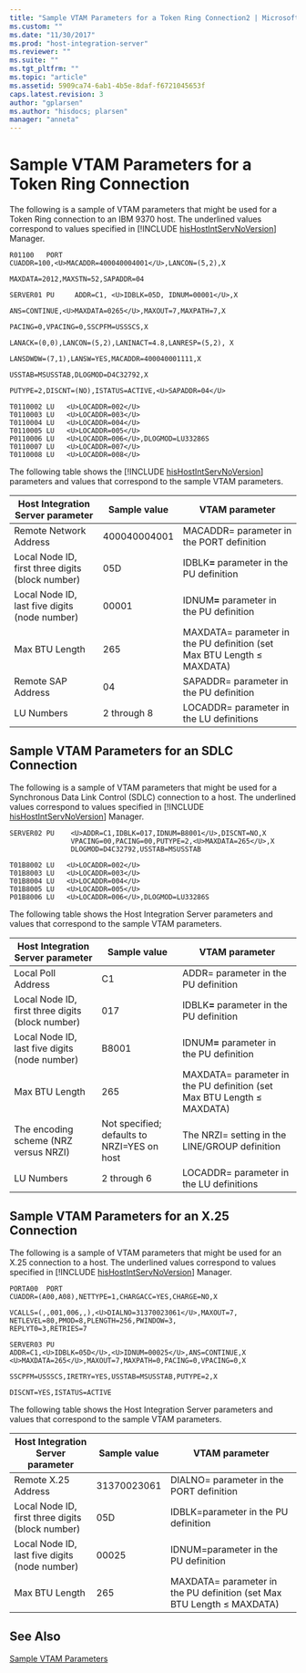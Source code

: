 ```yaml
---
title: "Sample VTAM Parameters for a Token Ring Connection2 | Microsoft Docs"
ms.custom: ""
ms.date: "11/30/2017"
ms.prod: "host-integration-server"
ms.reviewer: ""
ms.suite: ""
ms.tgt_pltfrm: ""
ms.topic: "article"
ms.assetid: 5909ca74-6ab1-4b5e-8daf-f6721045653f
caps.latest.revision: 3
author: "gplarsen"
ms.author: "hisdocs; plarsen"
manager: "anneta"
---
```

# Sample VTAM Parameters for a Token Ring Connection
The following is a sample of VTAM parameters that might be used for a Token Ring connection to an IBM 9370 host. The underlined values correspond to values specified in [!INCLUDE [hisHostIntServNoVersion](../includes/hishostintservnoversion-md.md)] Manager.  

```  
R01100   PORT  
CUADDR=100,<U>MACADDR=400040004001</U>,LANCON=(5,2),X  

MAXDATA=2012,MAXSTN=52,SAPADDR=04  

SERVER01 PU     ADDR=C1, <U>IDBLK=05D, IDNUM=00001</U>,X  

ANS=CONTINUE,<U>MAXDATA=0265</U>,MAXOUT=7,MAXPATH=7,X  

PACING=0,VPACING=0,SSCPFM=USSSCS,X  

LANACK=(0,0),LANCON=(5,2),LANINACT=4.8,LANRESP=(5,2), X  

LANSDWDW=(7,1),LANSW=YES,MACADDR=400040001111,X  

USSTAB=MSUSSTAB,DLOGMOD=D4C32792,X  

PUTYPE=2,DISCNT=(NO),ISTATUS=ACTIVE,<U>SAPADDR=04</U>  

T0110002 LU   <U>LOCADDR=002</U>  
T0110003 LU   <U>LOCADDR=003</U>  
T0110004 LU   <U>LOCADDR=004</U>  
T0110005 LU   <U>LOCADDR=005</U>  
P0110006 LU   <U>LOCADDR=006</U>,DLOGMOD=LU33286S  
T0110007 LU   <U>LOCADDR=007</U>  
T0110008 LU   <U>LOCADDR=008</U>  

```  

 The following table shows the [!INCLUDE [hisHostIntServNoVersion](../includes/hishostintservnoversion-md.md)] parameters and values that correspond to the sample VTAM parameters.  


|        Host Integration Server parameter         | Sample value |                             VTAM parameter                             |
|--------------------------------------------------|--------------|------------------------------------------------------------------------|
|              Remote Network Address              | 400040004001 |               MACADDR= parameter in the PORT definition                |
| Local Node ID, first three digits (block number) |     05D      |         IDBLK<strong>=</strong> parameter in the PU definition         |
|  Local Node ID, last five digits (node number)   |    00001     |         IDNUM<strong>=</strong> parameter in the PU definition         |
|                  Max BTU Length                  |     265      | MAXDATA= parameter in the PU definition (set Max BTU Length ≤ MAXDATA) |
|                Remote SAP Address                |      04      |                SAPADDR= parameter in the PU definition                 |
|                    LU Numbers                    | 2 through 8  |                LOCADDR= parameter in the LU definitions                |

## Sample VTAM Parameters for an SDLC Connection  
 The following is a sample of VTAM parameters that might be used for a Synchronous Data Link Control (SDLC) connection to a host. The underlined values correspond to values specified in [!INCLUDE [hisHostIntServNoVersion](../includes/hishostintservnoversion-md.md)] Manager.  

```  
SERVER02 PU    <U>ADDR=C1,IDBLK=017,IDNUM=B8001</U>,DISCNT=NO,X  
               VPACING=00,PACING=00,PUTYPE=2,<U>MAXDATA=265</U>,X  
               DLOGMOD=D4C32792,USSTAB=MSUSSTAB  

T01B8002 LU   <U>LOCADDR=002</U>  
T01B8003 LU   <U>LOCADDR=003</U>  
T01B8004 LU   <U>LOCADDR=004</U>  
T01B8005 LU   <U>LOCADDR=005</U>  
P01B8006 LU   <U>LOCADDR=006</U>,DLOGMOD=LU33286S  

```  

 The following table shows the Host Integration Server parameters and values that correspond to the sample VTAM parameters.  


|        Host Integration Server parameter         |                Sample value                 |                             VTAM parameter                             |
|--------------------------------------------------|---------------------------------------------|------------------------------------------------------------------------|
|                Local Poll Address                |                     C1                      |                  ADDR= parameter in the PU definition                  |
| Local Node ID, first three digits (block number) |                     017                     |         IDBLK<strong>=</strong> parameter in the PU definition         |
|  Local Node ID, last five digits (node number)   |                    B8001                    |         IDNUM<strong>=</strong> parameter in the PU definition         |
|                  Max BTU Length                  |                     265                     | MAXDATA= parameter in the PU definition (set Max BTU Length ≤ MAXDATA) |
|      The encoding scheme (NRZ versus NRZI)       | Not specified; defaults to NRZI=YES on host |             The NRZI= setting in the LINE/GROUP definition             |
|                    LU Numbers                    |                 2 through 6                 |                LOCADDR= parameter in the LU definitions                |

## Sample VTAM Parameters for an X.25 Connection  
 The following is a sample of VTAM parameters that might be used for an X.25 connection to a host. The underlined values correspond to values specified in [!INCLUDE [hisHostIntServNoVersion](../includes/hishostintservnoversion-md.md)] Manager.  

```  
PORTA00  PORT  
CUADDR=(A00,A08),NETTYPE=1,CHARGACC=YES,CHARGE=NO,X  

VCALLS=(,,001,006,,),<U>DIALNO=31370023061</U>,MAXOUT=7,  
NETLEVEL=80,PMOD=8,PLENGTH=256,PWINDOW=3,  
REPLYT0=3,RETRIES=7  

SERVER03 PU  
ADDR=C1,<U>IDBLK=05D</U>,<U>IDNUM=00025</U>,ANS=CONTINUE,X  
<U>MAXDATA=265</U>,MAXOUT=7,MAXPATH=0,PACING=0,VPACING=0,X  

SSCPFM=USSSCS,IRETRY=YES,USSTAB=MSUSSTAB,PUTYPE=2,X  

DISCNT=YES,ISTATUS=ACTIVE  

```  

 The following table shows the Host Integration Server parameters and values that correspond to the sample VTAM parameters.  

|Host Integration Server parameter|Sample value|VTAM parameter|  
|---------------------------------------|------------------|--------------------|  
|Remote X.25 Address|31370023061|DIALNO= parameter in the PORT definition|  
|Local Node ID, first three digits (block number)|05D|IDBLK=parameter in the PU definition|  
|Local Node ID, last five digits (node number)|00025|IDNUM=parameter in the PU definition|  
|Max BTU Length|265|MAXDATA= parameter in the PU definition (set Max BTU Length ≤ MAXDATA)|  

## See Also  
 [Sample VTAM Parameters](../core/sample-vtam-parameters1.md)